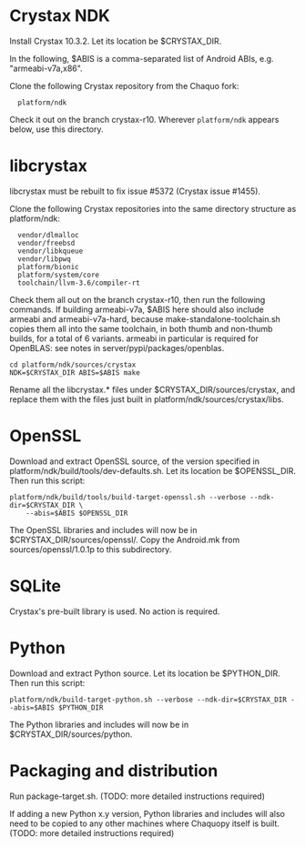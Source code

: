 # Crystax NDK

Install Crystax 10.3.2. Let its location be $CRYSTAX_DIR.

In the following, $ABIS is a comma-separated list of Android ABIs, e.g. "armeabi-v7a,x86".

Clone the following Crystax repository from the Chaquo fork:

      platform/ndk

Check it out on the branch crystax-r10. Wherever `platform/ndk` appears below, use this
directory.


# libcrystax

libcrystax must be rebuilt to fix issue #5372 (Crystax issue #1455).

Clone the following Crystax repositories into the same directory structure as platform/ndk:

      vendor/dlmalloc
      vendor/freebsd
      vendor/libkqueue
      vendor/libpwq
      platform/bionic
      platform/system/core
      toolchain/llvm-3.6/compiler-rt

Check them all out on the branch crystax-r10, then run the following commands. If building
armeabi-v7a, $ABIS here should also include armeabi and armeabi-v7a-hard, because
make-standalone-toolchain.sh copies them all into the same toolchain, in both thumb and
non-thumb builds, for a total of 6 variants. armeabi in particular is required for OpenBLAS:
see notes in server/pypi/packages/openblas.

    cd platform/ndk/sources/crystax
    NDK=$CRYSTAX_DIR ABIS=$ABIS make

Rename all the libcrystax.* files under $CRYSTAX_DIR/sources/crystax, and replace them with the
files just built in platform/ndk/sources/crystax/libs.


# OpenSSL

Download and extract OpenSSL source, of the version specified in
platform/ndk/build/tools/dev-defaults.sh. Let its location be $OPENSSL_DIR. Then run this
script:

    platform/ndk/build/tools/build-target-openssl.sh --verbose --ndk-dir=$CRYSTAX_DIR \
        --abis=$ABIS $OPENSSL_DIR

The OpenSSL libraries and includes will now be in $CRYSTAX_DIR/sources/openssl/<version>. Copy the
Android.mk from sources/openssl/1.0.1p to this subdirectory.


# SQLite

Crystax's pre-built library is used. No action is required.


# Python

Download and extract Python source. Let its location be $PYTHON_DIR. Then run this script:

    platform/ndk/build-target-python.sh --verbose --ndk-dir=$CRYSTAX_DIR --abis=$ABIS $PYTHON_DIR

The Python libraries and includes will now be in $CRYSTAX_DIR/sources/python.


# Packaging and distribution

Run package-target.sh. (TODO: more detailed instructions required)

If adding a new Python x.y version, Python libraries and includes will also need to be copied
to any other machines where Chaquopy itself is built. (TODO: more detailed instructions required)
